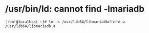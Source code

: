 # /usr/bin/ld: cannot find -lmariadb

	[root@localhost ~]# ln -s /usr/lib64/libmariadbclient.a /usr/lib64/libmariadb.a
